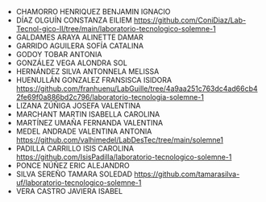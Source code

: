 * CHAMORRO HENRIQUEZ BENJAMIN IGNACIO
* DÍAZ OLGUÍN CONSTANZA EILIEM https://github.com/ConiDiaz/Lab-Tecnol-gico-II/tree/main/laboratorio-tecnologico-solemne-1
* GALDAMES ARAYA ALINETTE DAMAR
* GARRIDO AGUILERA SOFÍA CATALINA
* GODOY TOBAR ANTONIA
* GONZÁLEZ VEGA ALONDRA SOL
* HERNÁNDEZ SILVA ANTONNELA MELISSA
* HUENULLÁN GONZALEZ FRANSISCA ISIDORA https://github.com/franhuenu/LabGuille/tree/4a9aa251c763dc4ad66cb42fe69f0a886bd2c796/laboratorio-tecnologia-solemne-1
* LIZANA ZÚÑIGA JOSEFA VALENTINA
* MARCHANT MARTIN ISABELLA CAROLINA
* MARTÍNEZ UMAÑA FERNANDA VALENTINA
* MEDEL ANDRADE VALENTINA ANTONIA https://github.com/valhimedel/LabDesTec/tree/main/solemne1
* PADILLA CARRILLO ISIS CAROLINA https://github.com/IsisPadilla/laboratorio-tecnologico-solemne-1
* PONCE NÚÑEZ ERIC ALEJANDRO
* SILVA SEREÑO TAMARA SOLEDAD https://github.com/tamarasilva-uf/laboratorio-tecnologico-solemne-1
* VERA CASTRO JAVIERA ISABEL
